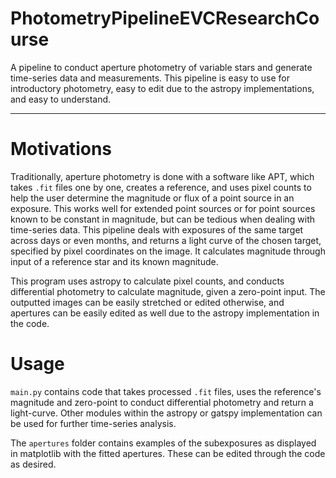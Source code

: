 # PhotometryPipelineEVCResearchCourse
A pipeline to conduct aperture photometry of variable stars and generate time-series data and measurements. This pipeline is easy to use for introductory photometry, easy to edit due to the astropy implementations, and easy to understand. 

---

# Motivations

Traditionally, aperture photometry is done with a software like APT, which takes `.fit` files one by one, creates a reference, and uses pixel counts to help the user determine the magnitude or flux of a point source in an exposure. This works well for extended point sources or for point sources known to be constant in magnitude, but can be tedious when dealing with time-series data. This pipeline deals with exposures of the same target across days or even months, and returns a light curve of the chosen target, specified by pixel coordinates on the image. It calculates magnitude through input of a reference star and its known magnitude. 

This program uses astropy to calculate pixel counts, and conducts differential photometry to calculate magnitude, given a zero-point input. The outputted images can be easily stretched or edited otherwise, and apertures can be easily edited as well due to the astropy implementation in the code. 

# Usage

`main.py` contains code that takes processed `.fit` files, uses the reference's magnitude and zero-point to conduct differential photometry and return a light-curve. Other modules within the astropy or gatspy implementation can be used for further time-series analysis. 

The `apertures` folder contains examples of the subexposures as displayed in matplotlib with the fitted apertures. These can be edited through the code as desired. 
